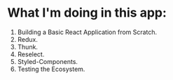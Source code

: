 # What I'm doing in this app:

1. Building a Basic React Application from Scratch.
2. Redux.
3. Thunk.
4. Reselect.
5. Styled-Components.
6. Testing the Ecosystem.
